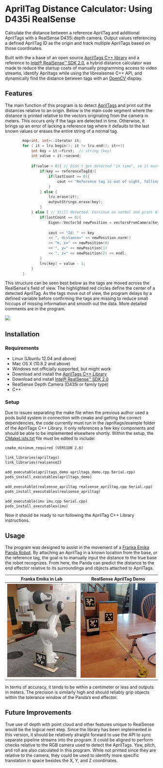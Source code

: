 # AprilTag Distance Calculator: Using D435i RealSense

Calculate the distance between a reference AprilTag and additional AprilTags with a RealSense D435i depth camera. Output values referencing a defined AprilTag ID as the origin and track multiple AprilTags based on those coordinates.

Built with the a base of an open source [AprilTags C++ library](https://people.csail.mit.edu/kaess/apriltags/) and a reference to [Intel® RealSense™ SDK 2.0](https://github.com/IntelRealSense/librealsense), a hybrid distance calculator was made to reduce the startup costs of manually programming access to video streams, identify Apriltags while using the librealsense C++ API, and dynamically find the distance between tags with an [OpenCV](https://opencv.org/) display.

## Features

The main function of this program is to detect [AprilTags](https://github.com/AprilRobotics/apriltag) and print out the distances relative to an origin. Below is the main code segment where the distance is printed relative to the vectors originating from the camera in meters. This occurs only if the tags are detected in time. Otherwise, it brings up an error of lacking a reference tag where it defaults to the last known values or erases the entire string of a normal tag.

```c++
        map<int, int>::iterator it;
        for ( it = lru.begin(); it != lru.end(); it++){
            int key = it->first;  // string (key)
            int value = it->second;

            if(value < 0){ // Didn't get detected "in time", so it must be gone
                if(key == referenceTagId){
                    if(lastCount == 0){
                        cout << "Reference tag is out of sight, falling back on last known value." << endl;
                    }
                } else {
                    lru.erase(it);
                    outputStrings.erase(key);
                }
            } else { // Still detected. Continue as normal and print difference in vector distance in meters
                if(lastCount == 0){ 
                    Eigen::Vector3d newPosition = vectorsFromCamera[key] - vectorsFromCamera[referenceTagId];

                    cout << "Id: " << key
                    << ", distance=" << newPosition.norm()
                    << "m, x=" << newPosition(0)
                    << ", y=" << newPosition(1)
                    << ", z=" << newPosition(2) << endl;
                }
                lru[key] = value - 1;
            }
        }
```

This structure can be seen best below as the tags are moved across the RealSense's field of view. The highlighted red circles define the center of a detected AprilTag. As the tags move out of view, the program delays by a defined variable before confirming the tags are missing to reduce small hiccups of missing information and smooth out the data. More detailed comments are in the program. 

![](Demo.gif)

## Installation

### Requirements

* Linux (Ubuntu 12.04 and above) 
* Mac OS X (10.8.2 and above) 
* Windows not officially supported, but might work
* Download and install the [AprilTags C++ Library](https://people.csail.mit.edu/kaess/apriltags/) 
* Download and install [Intel® RealSense™ SDK 2.0](https://github.com/IntelRealSense/librealsense)
* RealSense Depth Camera (D435i or family type)
* C++

### Setup

Due to issues separating the make file when the previous author used a pods build system in connection with cmake and getting the correct dependencies, the code currently must run in the /apriltags/example folder of the AprilTags C++ Library. It only references a few key components and should be able to be implemented elsewhere shortly. Within the setup, the [CMakeLists.txt](https://bitbucket.org/kaess/apriltags/src/master/example/CMakeLists.txt) file must be edited to include:
```
cmake_minimum_required (VERSION 2.6)

link_libraries(apriltags)
link_libraries(realsense2)

add_executable(apriltags_demo apriltags_demo.cpp Serial.cpp)
pods_install_executables(apriltags_demo)

add_executable(realsense_apriltag realsense_apriltag.cpp Serial.cpp)
pods_install_executables(realsense_apriltag)

add_executable(imu imu.cpp Serial.cpp)
pods_install_executables(imu)

```
Now it should be ready to run following the AprilTag C++ Library instructions.

## Usage

The program was designed to assist in the movement of a [Franka Emika Panda Robot](https://www.franka.de/technology). By attaching an AprilTag in a known location from the base, or the reference tag, the goal is to manually input the distance to the true base the robot recognizes. From here, the Panda can predict the distance to the end effector relative to its surroundings and objects attached to AprilTags.

Franka Emika in Lab        |  RealSense AprilTag Demo
:-------------------------:|:-------------------------:
![](panda.jpg)             |  ![](realsensesize.jpg)

In terms of accuracy, it tends to be within a centimeter or less and outputs in meters. The precision is similarly high and should reliably grip objects within the tolerance window of the Panda’s end effector.

## Future Improvements

True use of depth with point cloud and other features unique to RealSense would be the logical next step. Since the library has been implemented in this version, it should be relatively straight forward to use the API to sync separate pipeline streams into the program. It could be aligned to perform checks relative to the RGB camera used to detect the AprilTags. Yaw, pitch, and roll are also calculated in this program. While not printed since they are relative to the camera, they could be used to identify more specific translation in space besides the X, Y, and Z coordinates.

